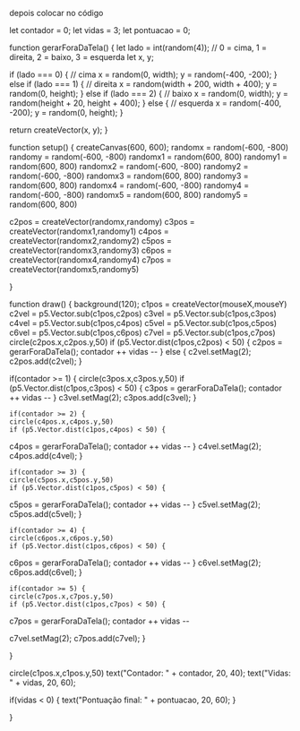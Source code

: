 depois colocar no código

let contador = 0;
let vidas = 3;
let pontuacao = 0;

function gerarForaDaTela() {
  let lado = int(random(4)); // 0 = cima, 1 = direita, 2 = baixo, 3 = esquerda
  let x, y;
  
  if (lado === 0) { // cima
    x = random(0, width);
    y = random(-400, -200);
  } else if (lado === 1) { // direita
    x = random(width + 200, width + 400);
    y = random(0, height);
  } else if (lado === 2) { // baixo
    x = random(0, width);
    y = random(height + 20, height + 400);
  } else { // esquerda
    x = random(-400, -200);
    y = random(0, height);
  }
  
  return createVector(x, y);
}
 
function setup() {
  createCanvas(600, 600);
  randomx = random(-600, -800)
  randomy = random(-600, -800)
  randomx1 = random(600, 800)
  randomy1 = random(600, 800)
  randomx2 = random(-600, -800)
  randomy2 = random(-600, -800)
  randomx3 = random(600, 800)
  randomy3 = random(600, 800)
  randomx4 = random(-600, -800)
  randomy4 = random(-600, -800)
  randomx5 = random(600, 800)
  randomy5 = random(600, 800)
  
  c2pos = createVector(randomx,randomy)
  c3pos = createVector(randomx1,randomy1)
  c4pos = createVector(randomx2,randomy2)
  c5pos = createVector(randomx3,randomy3)
  c6pos = createVector(randomx4,randomy4)
  c7pos = createVector(randomx5,randomy5)
  
  
}

function draw() {
  background(120);
  c1pos = createVector(mouseX,mouseY)
  c2vel = p5.Vector.sub(c1pos,c2pos)
  c3vel = p5.Vector.sub(c1pos,c3pos)
  c4vel = p5.Vector.sub(c1pos,c4pos)
  c5vel = p5.Vector.sub(c1pos,c5pos)
  c6vel = p5.Vector.sub(c1pos,c6pos)
  c7vel = p5.Vector.sub(c1pos,c7pos)
  circle(c2pos.x,c2pos.y,50)
  if (p5.Vector.dist(c1pos,c2pos) < 50) {
  c2pos = gerarForaDaTela();
    contador ++
    vidas --
} else {
  c2vel.setMag(2);
  c2pos.add(c2vel); }
  
  if(contador >= 1) {
    circle(c3pos.x,c3pos.y,50)
    if (p5.Vector.dist(c1pos,c3pos) < 50) {
  c3pos = gerarForaDaTela();
    contador ++
    vidas --
} 
  c3vel.setMag(2);
  c3pos.add(c3vel); }

  
  
    if(contador >= 2) {
    circle(c4pos.x,c4pos.y,50)
    if (p5.Vector.dist(c1pos,c4pos) < 50) {
  c4pos = gerarForaDaTela();
    contador ++
    vidas --
} 
  c4vel.setMag(2);
  c4pos.add(c4vel); }
    
  
  
    if(contador >= 3) {
    circle(c5pos.x,c5pos.y,50)
    if (p5.Vector.dist(c1pos,c5pos) < 50) {
  c5pos = gerarForaDaTela();
    contador ++
    vidas --
} 
  c5vel.setMag(2);
  c5pos.add(c5vel); }
    
  
  
  
    if(contador >= 4) {
    circle(c6pos.x,c6pos.y,50)
    if (p5.Vector.dist(c1pos,c6pos) < 50) {
  c6pos = gerarForaDaTela();
    contador ++
    vidas --
} 
  c6vel.setMag(2);
  c6pos.add(c6vel); }
    
  

    if(contador >= 5) {
    circle(c7pos.x,c7pos.y,50)
    if (p5.Vector.dist(c1pos,c7pos) < 50) {
  c7pos = gerarForaDaTela();
    contador ++
    vidas --
 
  c7vel.setMag(2);
  c7pos.add(c7vel); }
    
  }
  

  

  
  circle(c1pos.x,c1pos.y,50)
   text("Contador: " + contador, 20, 40);
  text("Vidas: " + vidas, 20, 60);
  
  if(vidas < 0) {
    text("Pontuação final: " + pontuacao, 20, 60);
  }
  
  
  
}
